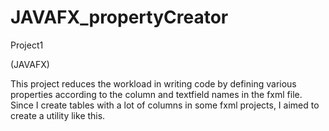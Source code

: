 # JAVAFX_propertyCreator
Project1

(JAVAFX)

This project reduces the workload in writing code by defining various properties according to the column and textfield names in the fxml file. 
Since I create tables with a lot of columns in some fxml projects, I aimed to create a utility like this.